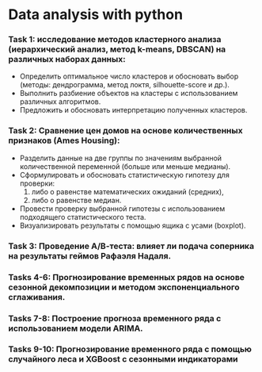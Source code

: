 # Data analysis with python

### Task 1: исследование методов кластерного анализа (иерархический анализ, метод k-means, DBSCAN) на различных наборах данных:
* Определить оптимальное число кластеров и обосновать выбор (методы: дендрограмма, метод локтя, silhouette-score и др.).
* Выполнить разбиение объектов на кластеры с использованием различных алгоритмов.
* Предложить и обосновать интерпретацию полученных кластеров.

### Task 2: Сравнение цен домов на основе количественных признаков (Ames Housing):
* Разделить данные на две группы по значениям выбранной количественной переменной (больше или меньше медианы).
* Сформулировать и обосновать статистическую гипотезу для проверки:
  1. либо о равенстве математических ожиданий (средних),
  2. либо о равенстве медиан.
* Провести проверку выбранной гипотезы с использованием подходящего статистического теста.
* Визуализировать результаты с помощью ящика с усами (boxplot).

### Task 3: Проведение А/В-теста: влияет ли подача соперника на результаты геймов Рафаэля Надаля.

### Tasks 4-6: Прогнозирование временных рядов на основе сезонной декомпозиции и методом экспоненциального сглаживания.

### Tasks 7-8: Построение прогноза временного ряда с использованием модели ARIMA.

### Tasks 9-10: Прогнозирование временного ряда с помощью случайного леса и XGBoost с сезонными индикаторами
